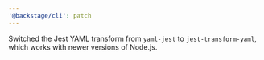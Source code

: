 ```yaml
---
'@backstage/cli': patch
---
```


Switched the Jest YAML transform from `yaml-jest` to `jest-transform-yaml`, which works with newer versions of Node.js.
